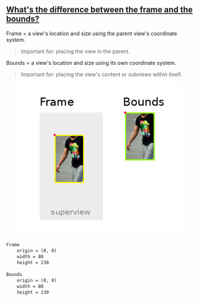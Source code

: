 ## [What's the difference between the frame and the bounds?](https://stackoverflow.com/questions/1210047/cocoa-whats-the-difference-between-the-frame-and-the-bounds/28917673)

Frame = a view's location and size using the parent view's coordinate system.

> Important for: placing the view in the parent.

Bounds = a view's location and size using its own coordinate system.

> Important for: placing the view's content or subviews within itself.

<p align="center">
<img src="GoodToKnow/Resource/frameVsBouds.png" title="FrameVsBounds"/>
</p>

```
Frame
    origin = (0, 0)
    width = 80
    height = 130

Bounds 
    origin = (0, 0)
    width = 80
    height = 130
```
